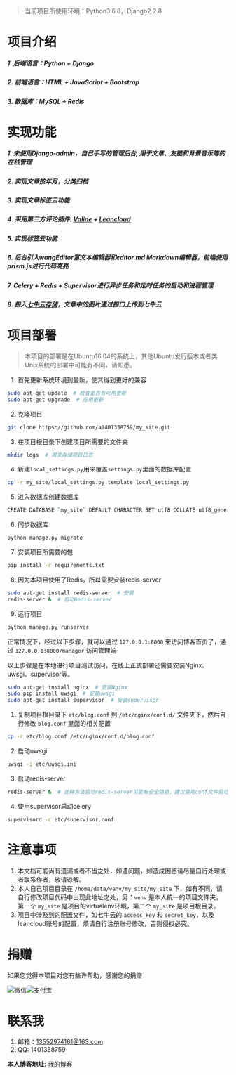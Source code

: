 > 当前项目所使用环境：Python3.6.8，Django2.2.8

# 项目介绍
##### 1. 后端语言：Python + Django
##### 2. 前端语言：HTML + JavaScript + Bootstrap
##### 3. 数据库：MySQL + Redis

# 实现功能
##### 1. 未使用Django-admin，自己手写的管理后台, 用于文章、友链和背景音乐等的在线管理
##### 2. 实现文章按年月，分类归档
##### 3. 实现文章标签云功能
##### 4. 采用第三方评论插件: [Valine](https://valine.js.org/) + [Leancloud](https://leancloud.cn/)
##### 5. 实现标签云功能
##### 6. 后台引入wangEditor富文本编辑器和editor.md Markdown编辑器，前端使用prism.js进行代码高亮
##### 7. Celery + Redis + Supervisor进行异步任务和定时任务的启动和进程管理
##### 8. 接入[七牛云存储](https://www.qiniu.com/)，文章中的图片通过接口上传到七牛云

# 项目部署
> 本项目的部署是在Ubuntu16.04的系统上，其他Ubuntu发行版本或者类Unix系统的部署中可能有不同，请知悉。


1. 首先更新系统环境到最新，使其得到更好的兼容
```bash
sudo apt-get update  # 检查是否有可用更新
sudo apt-get upgrade  # 应用更新
```
2. 克隆项目
```bash
git clone https://github.com/a1401358759/my_site.git
```
3. 在项目根目录下创建项目所需要的文件夹
```bash
mkdir logs  # 用来存储项目日志
```
4. 新建`local_settings.py`用来覆盖`settings.py`里面的数据库配置
```bash
cp -r my_site/local_settings.py.template local_settings.py
```
5. 进入数据库创建数据库
```bash
CREATE DATABASE `my_site` DEFAULT CHARACTER SET utf8 COLLATE utf8_general_ci;
```
6. 同步数据库
```bash
python manage.py migrate
```
7. 安装项目所需要的包
```bash
pip install -r requirements.txt
```
8. 因为本项目使用了Redis，所以需要安装redis-server
```bash
sudo apt-get install redis-server  # 安装
redis-server &  # 启动Redis-server
```
9. 运行项目
```bash
python manage.py runserver
```
正常情况下，经过以下步骤，就可以通过 `127.0.0.1:8000` 来访问博客首页了，通过  `127.0.0.1:8000/manager` 访问管理端

以上步骤是在本地进行项目测试访问，在线上正式部署还需要安装Nginx、uwsgi、supervisor等。
```bash
sudo apt-get install nginx  # 安装Nginx
sudo pip install uwsgi  # 安装uwsgi
sudo apt-get install supervisor  # 安装supervisor
```

1. 复制项目根目录下 `etc/blog.conf` 到 `/etc/nginx/conf.d/` 文件夹下，然后自行修改 `blog.conf` 里面的相关配置
```bash
cp -r etc/blog.conf /etc/nginx/conf.d/blog.conf
```
2. 启动uwsgi
```bash
uwsgi -i etc/uwsgi.ini
```
3. 启动redis-server
```bash
redis-server &  # 此种方法启动redis-server可能有安全隐患，建议使用conf文件启动，具体办法请自行Google
```
4. 使用supervisor启动celery
```bash
supervisord -c etc/supervisor.conf
```

# 注意事项
1. 本文档可能尚有遗漏或者不当之处，如遇问题，如造成困惑请尽量自行处理或者联系作者，敬请谅解。
2. 本人自己项目目录在 `/home/data/venv/my_site/my_site` 下，如有不同，请自行修改项目代码中出现此地址之处，另：`venv` 是本人统一的项目文件夹，第一个 `my_site` 是项目的virtualenv环境，第二个 `my_site` 是项目根目录。
3. 项目中涉及到的配置文件，如七牛云的 `access_key` 和 `secret_key`，以及leancloud账号的配置，烦请自行注册账号修改，否则侵权必究。

# 捐赠
如果您觉得本项目对您有些许帮助，感谢您的捐赠

![微信](https://img.yangsihan.com/2019_02_11_1709097461.png)![支付宝](https://img.yangsihan.com/2019_02_11_1710581136.png)

# 联系我
1. 邮箱：13552974161@163.com
2. QQ: 1401358759

**本人博客地址:** [我的博客](http://www.yangsihan.com)

